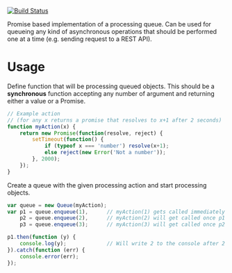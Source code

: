 [![Build Status](https://travis-ci.org/frenya/itty-promise-queue.svg?branch=master)](https://travis-ci.org/frenya/itty-promise-queue)

Promise based implementation of a processing queue. Can be used for queueing any kind of
asynchronous operations that should be performed one at a time (e.g. sending request to a REST API).

# Usage

Define function that will be processing queued objects. This should be a **synchronous**
function accepting any number of argument and returning either a value or a Promise.

```javascript
// Example action
// (for any x returns a promise that resolves to x+1 after 2 seconds)
function myAction(x) {
    return new Promise(function(resolve, reject) {
        setTimeout(function() {
            if (typeof x === 'number') resolve(x+1);
            else reject(new Error('Not a number'));
        }, 2000);
    });
}
```

Create a queue with the given processing action and start processing objects.

```javascript
var queue = new Queue(myAction);
var p1 = queue.enqueue(1),		// myAction(1) gets called immediately
    p2 = queue.enqueue(2),		// myAction(2) will get called once p1 resolves or rejects
    p3 = queue.enqueue(3);		// myAction(3) will get called once p2 resolves or rejects

p1.then(function (y) {
	console.log(y);				// Will write 2 to the console after 2 seconds
}).catch(function (err) {
	console.error(err);
});
```    
